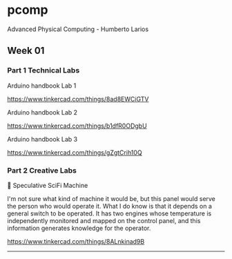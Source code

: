 # pcomp
Advanced Physical Computing - Humberto Larios

## Week 01
### Part 1 Technical Labs

Arduino handbook Lab 1

https://www.tinkercad.com/things/8ad8EWCiGTV

Arduino handbook Lab 2

https://www.tinkercad.com/things/b1dfR0ODgbU

Arduino handbook Lab 3

https://www.tinkercad.com/things/gZgtCrih10Q

### Part 2 Creative Labs

🤖 Speculative SciFi Machine

I'm not sure what kind of machine it would be, but this panel would serve the person who would operate it. What I do know is that it depends on a general switch to be operated. It has two engines whose temperature is independently monitored and mapped on the control panel, and this information generates knowledge for the operator.

https://www.tinkercad.com/things/8ALnkinad9B

---
